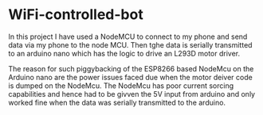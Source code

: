 # WiFi-controlled-bot
In this project I have used a NodeMCU to connect to my phone and send data via my phone to the node MCU.
Then tghe data is serially transmitted to an arduino nano which has the logic to drive an L293D motor driver.

The reason for such piggybacking of the ESP8266 based NodeMcu on the Arduino nano are the power issues faced due when the motor deiver code is dumped on the NodeMcu. 
The NodeMcu has poor current sorcing capabilities and hence had to be givven the 5V input from arduino and only worked fine when the data was serially transmitted to the arduino.
